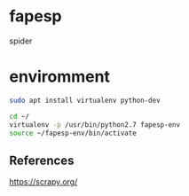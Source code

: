 # fapesp
spider

# enviromment

```bash
sudo apt install virtualenv python-dev
```

```bash
cd ~/
virtualenv -p /usr/bin/python2.7 fapesp-env
source ~/fapesp-env/bin/activate
```

## References

https://scrapy.org/